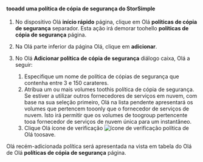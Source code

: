 
<!--author=alkohli last changed: 9/11/15-->

#### <a name="tooadd-a-storsimple-backup-policy"></a>tooadd uma política de cópia de segurança do StorSimple
1. No dispositivo Olá **início rápido** página, clique em Olá **políticas de cópia de segurança** separador. Esta ação irá demorar toohello **políticas de cópia de segurança** página.
2. Na Olá parte inferior da página Olá, clique em **adicionar**.
3. No Olá **Adicionar política de cópia de segurança** diálogo caixa, Olá a seguir:
   
   1. Especifique um nome de política de cópias de segurança que contenha entre 3 e 150 carateres.
   2. Atribua um ou mais volumes toothis política de cópia de segurança. Se estiver a utilizar outros fornecedores de serviços em nuvem, com base na sua seleção primeiro, Olá na lista pendente apresentará os volumes que pertencem tooonly que o fornecedor de serviços de nuvem. Isto irá permitir que os volumes de toogroup pertencente tooa fornecedor de serviços de nuvem única para um instantâneo.
   3. Clique Olá ícone de verificação ![ícone de verificação](./media/storsimple-add-backup-policy/HCS_CheckIcon-include.png) política de Olá toosave.

Olá recém-adicionada política será apresentada na vista em tabela do Olá de Olá **políticas de cópia de segurança** página.

